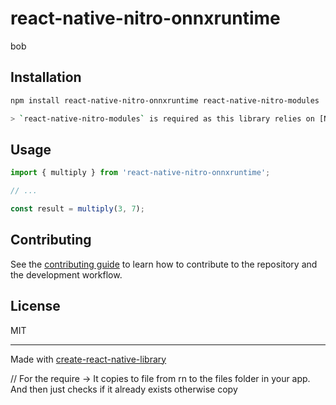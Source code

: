 # react-native-nitro-onnxruntime

bob

## Installation

```sh
npm install react-native-nitro-onnxruntime react-native-nitro-modules

> `react-native-nitro-modules` is required as this library relies on [Nitro Modules](https://nitro.margelo.com/).
```

## Usage

```js
import { multiply } from 'react-native-nitro-onnxruntime';

// ...

const result = multiply(3, 7);
```

## Contributing

See the [contributing guide](CONTRIBUTING.md) to learn how to contribute to the repository and the development workflow.

## License

MIT

---

Made with [create-react-native-library](https://github.com/callstack/react-native-builder-bob)

// For the require -> It copies to file from rn to the files folder in your app. And then just checks if it already exists otherwise copy
